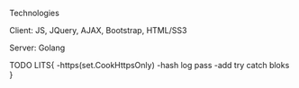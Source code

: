 Technologies

Client:
JS, JQuery, AJAX, Bootstrap, HTML/SS3

Server:
Golang

TODO LITS{
-https(set.CookHttpsOnly)
-hash log pass
-add try catch bloks
}
